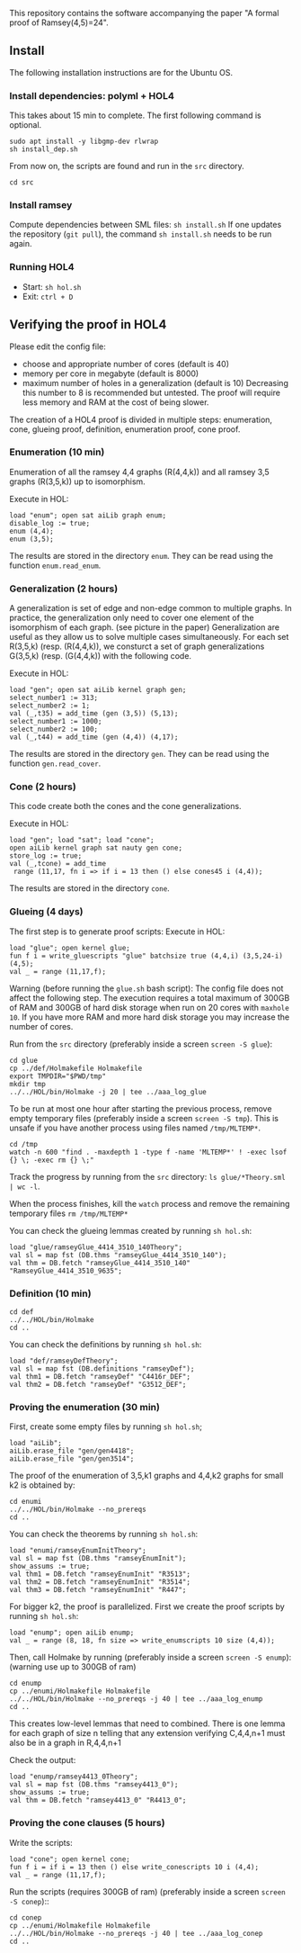 This repository contains the software accompanying the paper 
"A formal proof of Ramsey(4,5)=24". 

## Install
The following installation instructions are for the Ubuntu OS.


### Install dependencies: polyml + HOL4
This takes about 15 min to complete. The first following command is optional.
``` 
sudo apt install -y libgmp-dev rlwrap
sh install_dep.sh
```

From now on, the scripts are found and run in the `src` directory.

``` 
cd src
```

### Install ramsey
Compute dependencies between SML files: `sh install.sh`
If one updates the repository (`git pull`), 
the command `sh install.sh` needs to be run again.

### Running HOL4
- Start: `sh hol.sh`
- Exit: `ctrl + D`

## Verifying the proof in HOL4
Please edit the config file: 
- choose and appropriate number of cores (default is 40)
- memory per core in megabyte (default is 8000)
- maximum number of holes in a generalization (default is 10)
  Decreasing this number to 8 is recommended but untested. 
  The proof will require less memory and RAM at the cost of being slower.

The creation of a HOL4 proof is divided in multiple steps: 
enumeration, cone, glueing proof, definition, enumeration proof, cone proof.

### Enumeration (10 min)
Enumeration of all the ramsey 4,4 graphs (R(4,4,k)) 
and all ramsey 3,5 graphs (R(3,5,k)) up to isomorphism.

Execute in HOL:
```
load "enum"; open sat aiLib graph enum;
disable_log := true;
enum (4,4);
enum (3,5);
```

The results are stored in the directory `enum`.
They can be read using the function `enum.read_enum`.

### Generalization (2 hours)
A generalization is set of edge and non-edge common to multiple graphs.
In practice, the generalization only need to cover 
one element of the isomorphism of each graph. (see picture in the paper)
Generalization are useful as they allow us to solve multiple cases 
simultaneously. For each set R(3,5,k) (resp. (R(4,4,k)), we consturct a set of 
graph generalizations G(3,5,k) (resp. (G(4,4,k)) with the following code.

Execute in HOL:
```
load "gen"; open sat aiLib kernel graph gen;
select_number1 := 313;
select_number2 := 1;
val (_,t35) = add_time (gen (3,5)) (5,13);
select_number1 := 1000;
select_number2 := 100;
val (_,t44) = add_time (gen (4,4)) (4,17);
```

The results are stored in the directory `gen`. 
They can be read using the function `gen.read_cover`.

### Cone (2 hours)

This code create both the cones and the cone generalizations.

Execute in HOL:
```
load "gen"; load "sat"; load "cone";
open aiLib kernel graph sat nauty gen cone;
store_log := true;
val (_,tcone) = add_time 
 range (11,17, fn i => if i = 13 then () else cones45 i (4,4));
```

The results are stored in the directory `cone`. 

### Glueing (4 days)

The first step is to generate proof scripts:
Execute in HOL:
```
load "glue"; open kernel glue;
fun f i = write_gluescripts "glue" batchsize true (4,4,i) (3,5,24-i) (4,5);
val _ = range (11,17,f);
```

Warning (before running the `glue.sh` bash script): 
The config file does not affect the following step.
The execution requires a total maximum of 300GB of RAM and 300GB of hard disk 
storage when run on 20 cores with `maxhole 10`. 
If you have more RAM and more hard disk storage 
you may increase the number of cores.

Run from the `src` directory (preferably inside a screen `screen -S glue`):
```
cd glue
cp ../def/Holmakefile Holmakefile
export TMPDIR="$PWD/tmp"
mkdir tmp
../../HOL/bin/Holmake -j 20 | tee ../aaa_log_glue
```

To be run at most one hour after starting the previous process,
remove empty temporary files (preferably inside a screen `screen -S tmp`).
This is unsafe if you have another process using files named `/tmp/MLTEMP*`.
```
cd /tmp
watch -n 600 "find . -maxdepth 1 -type f -name 'MLTEMP*' ! -exec lsof {} \; -exec rm {} \;"
```

Track the progress by running from the `src` directory: 
`ls glue/*Theory.sml | wc -l`.

When the process finishes, kill the `watch` process and remove the 
remaining temporary files `rm /tmp/MLTEMP*`

You can check the glueing lemmas created by running `sh hol.sh`:
```
load "glue/ramseyGlue_4414_3510_140Theory";
val sl = map fst (DB.thms "ramseyGlue_4414_3510_140");
val thm = DB.fetch "ramseyGlue_4414_3510_140" "RamseyGlue_4414_3510_9635";
```

### Definition (10 min)
```
cd def
../../HOL/bin/Holmake 
cd ..
```

You can check the definitions by running `sh hol.sh`:
```
load "def/ramseyDefTheory";
val sl = map fst (DB.definitions "ramseyDef");
val thm1 = DB.fetch "ramseyDef" "C4416r_DEF";
val thm2 = DB.fetch "ramseyDef" "G3512_DEF";
```

### Proving the enumeration (30 min)
First, create some empty files by running `sh hol.sh`;

```
load "aiLib";
aiLib.erase_file "gen/gen4418";
aiLib.erase_file "gen/gen3514";
```

The proof of the enumeration of 3,5,k1 graphs and 4,4,k2 graphs for small k2
is obtained by:

```
cd enumi
../../HOL/bin/Holmake --no_prereqs
cd ..
```

You can check the theorems by running `sh hol.sh`:
```
load "enumi/ramseyEnumInitTheory";
val sl = map fst (DB.thms "ramseyEnumInit");
show_assums := true;
val thm1 = DB.fetch "ramseyEnumInit" "R3513";
val thm2 = DB.fetch "ramseyEnumInit" "R3514";
val thm3 = DB.fetch "ramseyEnumInit" "R447";
```

For bigger k2, the proof is parallelized.
First we create the proof scripts by running `sh hol.sh`:

```
load "enump"; open aiLib enump;
val _ = range (8, 18, fn size => write_enumscripts 10 size (4,4));
```

Then, call Holmake by running (preferably inside a screen `screen -S enump`):
(warning use up to 300GB of ram)
```
cd enump
cp ../enumi/Holmakefile Holmakefile
../../HOL/bin/Holmake --no_prereqs -j 40 | tee ../aaa_log_enump
cd ..
```

This creates low-level lemmas that need to combined.
There is one lemma for each graph of size n telling that any extension
verifying C,4,4,n+1 must also be in a graph in R,4,4,n+1

Check the output:
```
load "enump/ramsey4413_0Theory";
val sl = map fst (DB.thms "ramsey4413_0");
show_assums := true;
val thm = DB.fetch "ramsey4413_0" "R4413_0";
```

### Proving the cone clauses (5 hours)

Write the scripts:
```
load "cone"; open kernel cone;
fun f i = if i = 13 then () else write_conescripts 10 i (4,4);
val _ = range (11,17,f);
```

Run the scripts (requires 300GB of ram)
(preferably inside a screen `screen -S conep`)::
```
cd conep
cp ../enumi/Holmakefile Holmakefile
../../HOL/bin/Holmake --no_prereqs -j 40 | tee ../aaa_log_conep
cd ..
```

 

